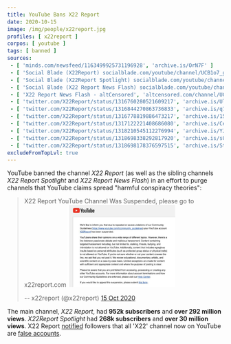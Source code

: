 ```yaml
---
title: YouTube Bans X22 Report
date: 2020-10-15
image: /img/people/x22report.jpg
profiles: [ x22report ]
corpos: [ youtube ]
tags: [ banned ]
sources:
 - [ 'minds.com/newsfeed/1163499925731196928', 'archive.is/OrN7F' ]
 - [ 'Social Blade (X22Report) socialblade.com/youtube/channel/UCB1o7_gbFp2PLsamWxFenBg', 'archive.is/GJn54' ]
 - [ 'Social Blade (X22Report Spotlight) socialblade.com/youtube/channel/UC1rnp-CySclyhxyjA4f14WQ', 'archive.is/1Tloi' ]
 - [ 'Social Blade (X22 Report News Flash) socialblade.com/youtube/channel/UCsAUuQLEn3hZQiQAUoOwXxQ', 'archive.is/RkftJ' ]
 - [ 'X22 Report News Flash - altCensored', 'altcensored.com/channel/UCsAUuQLEn3hZQiQAUoOwXxQ' ]
 - [ 'twitter.com/X22Report/status/1316760280521609217', 'archive.is/Ulwbh' ]
 - [ 'twitter.com/X22Report/status/1316844270863736833', 'archive.is/q7eoL' ]
 - [ 'twitter.com/X22Report/status/1316778819886473217', 'archive.is/15l77' ]
 - [ 'twitter.com/X22Report/status/1317122221408686080', 'archive.is/CeA3H' ]
 - [ 'twitter.com/X22Report/status/1318210545112276994', 'archive.is/YJWqY' ]
 - [ 'twitter.com/X22Report/status/1318698338292817920', 'archive.is/sQDXs' ]
 - [ 'twitter.com/X22Report/status/1318698178376597515', 'archive.is/StYmO' ]
excludeFromTopLvl: true
---
```


YouTube banned the channel _X22 Report_ (as well as the sibling channels _X22
Report Spotlight_ and _X22 Report News Flash_) in an effort to purge channels
that YouTube claims spread "harmful conspiracy theories":
> X22 Report YouTube Channel Was Suspended, please go to x22report.com
> [<img src="notice.jpg" width="250" height="auto" style="margin: 0;">](notice.jpg)
>
> -- x22report (@x22report) [15 Oct 2020](https://archive.is/OrN7F)

The main channel, _X22 Report_, had **952k subscribers** and **over 292 million
views**. _X22Report Spotlight_ had **268k subscribers** and **over 30 million
views**. X22 Report [notified](https://archive.is/sQDXs) followers that all
'X22' channel now on YouTube are [false accounts](https://archive.is/StYmO).
